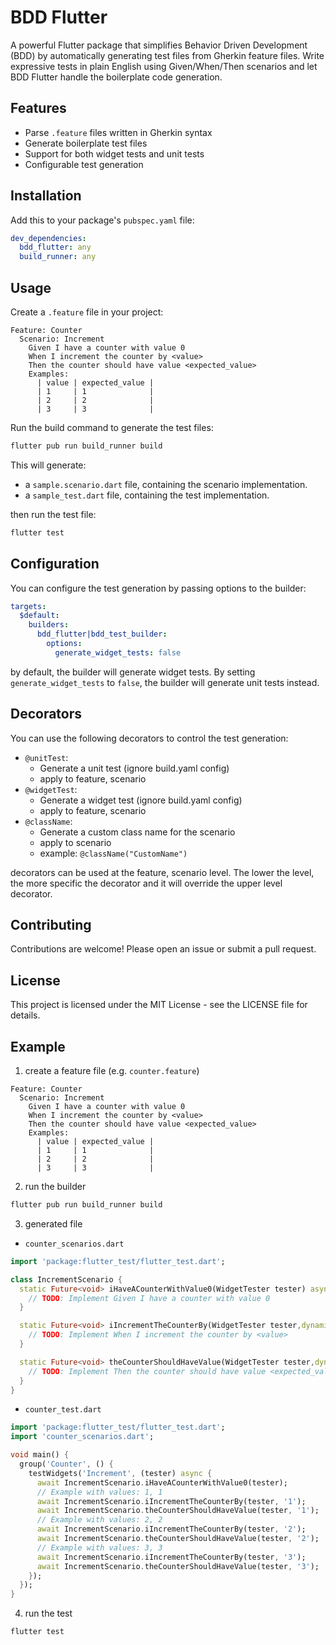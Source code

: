 # BDD Flutter

A powerful Flutter package that simplifies Behavior Driven Development (BDD) by automatically generating test files from Gherkin feature files. Write expressive tests in plain English using Given/When/Then scenarios and let BDD Flutter handle the boilerplate code generation.

## Features

- Parse `.feature` files written in Gherkin syntax
- Generate boilerplate test files
- Support for both widget tests and unit tests
- Configurable test generation

## Installation

Add this to your package's `pubspec.yaml` file:

```yaml
dev_dependencies:
  bdd_flutter: any
  build_runner: any
```

## Usage

Create a `.feature` file in your project:

```
Feature: Counter
  Scenario: Increment
    Given I have a counter with value 0
    When I increment the counter by <value>
    Then the counter should have value <expected_value>
    Examples:
      | value | expected_value |
      | 1     | 1              |
      | 2     | 2              |
      | 3     | 3              |
```

Run the build command to generate the test files:

```bash
flutter pub run build_runner build
```

This will generate:

- a `sample.scenario.dart` file, containing the scenario implementation.
- a `sample_test.dart` file, containing the test implementation.

then run the test file:

```bash
flutter test
```

## Configuration

You can configure the test generation by passing options to the builder:

```yaml
targets:
  $default:
    builders:
      bdd_flutter|bdd_test_builder:
        options:
          generate_widget_tests: false
```

by default, the builder will generate widget tests. By setting `generate_widget_tests` to `false`, the builder will generate unit tests instead.

## Decorators

You can use the following decorators to control the test generation:

- `@unitTest`:
  - Generate a unit test (ignore build.yaml config)
  - apply to feature, scenario
- `@widgetTest`:
  - Generate a widget test (ignore build.yaml config)
  - apply to feature, scenario
- `@className`:
  - Generate a custom class name for the scenario
  - apply to scenario
  - example: `@className("CustomName")`

decorators can be used at the feature, scenario level. The lower the level, the more specific the decorator and it will override the upper level decorator.

## Contributing

Contributions are welcome! Please open an issue or submit a pull request.

## License

This project is licensed under the MIT License - see the LICENSE file for details.

## Example

1. create a feature file (e.g. `counter.feature`)

```gherkin
Feature: Counter
  Scenario: Increment
    Given I have a counter with value 0
    When I increment the counter by <value>
    Then the counter should have value <expected_value>
    Examples:
      | value | expected_value |
      | 1     | 1              |
      | 2     | 2              |
      | 3     | 3              |
```

2. run the builder

```bash
flutter pub run build_runner build
```

3. generated file

- `counter_scenarios.dart`

```dart
import 'package:flutter_test/flutter_test.dart';

class IncrementScenario {
  static Future<void> iHaveACounterWithValue0(WidgetTester tester) async {
    // TODO: Implement Given I have a counter with value 0
  }

  static Future<void> iIncrementTheCounterBy(WidgetTester tester,dynamic value) async {
    // TODO: Implement When I increment the counter by <value>
  }

  static Future<void> theCounterShouldHaveValue(WidgetTester tester,dynamic expected_value) async {
    // TODO: Implement Then the counter should have value <expected_value>
  }
}
```

- `counter_test.dart`

```dart
import 'package:flutter_test/flutter_test.dart';
import 'counter_scenarios.dart';

void main() {
  group('Counter', () {
    testWidgets('Increment', (tester) async {
      await IncrementScenario.iHaveACounterWithValue0(tester);
      // Example with values: 1, 1
      await IncrementScenario.iIncrementTheCounterBy(tester, '1');
      await IncrementScenario.theCounterShouldHaveValue(tester, '1');
      // Example with values: 2, 2
      await IncrementScenario.iIncrementTheCounterBy(tester, '2');
      await IncrementScenario.theCounterShouldHaveValue(tester, '2');
      // Example with values: 3, 3
      await IncrementScenario.iIncrementTheCounterBy(tester, '3');
      await IncrementScenario.theCounterShouldHaveValue(tester, '3');
    });
  });
}
```

4. run the test

```bash
flutter test
```
